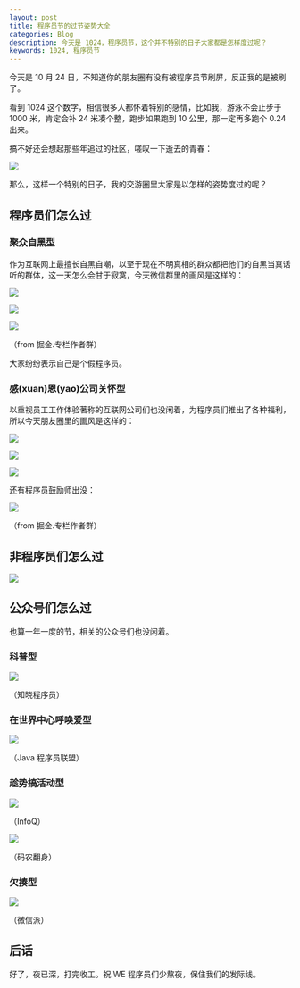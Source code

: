 ```yaml
---
layout: post
title: 程序员节的过节姿势大全
categories: Blog
description: 今天是 1024，程序员节，这个并不特别的日子大家都是怎样度过呢？
keywords: 1024, 程序员节
---
```


今天是 10 月 24 日，不知道你的朋友圈有没有被程序员节刷屏，反正我的是被刷了。

看到 1024 这个数字，相信很多人都怀着特别的感情，比如我，游泳不会止步于 1000 米，肯定会补 24 米凑个整，跑步如果跑到 10 公里，那一定再多跑个 0.24 出来。

搞不好还会想起那些年追过的社区，嗟叹一下逝去的青春：

![](/images/blog/1024-gold.png)

那么，这样一个特别的日子，我的交游圈里大家是以怎样的姿势度过的呢？

## 程序员们怎么过

### 聚众自黑型

作为互联网上最擅长自黑自嘲，以至于现在不明真相的群众都把他们的自黑当真话听的群体，这一天怎么会甘于寂寞，今天微信群里的画风是这样的：

![](/images/blog/overtime.jpeg)

![](/images/blog/3w-programmer.jpeg)

![](/images/blog/fake.jpeg)

（from 掘金.专栏作者群）

大家纷纷表示自己是个假程序员。

### 感(xuan)恩(yao)公司关怀型

以重视员工工作体验著称的互联网公司们也没闲着，为程序员们推出了各种福利，所以今天朋友圈里的画风是这样的：

![](/images/blog/1024-sogou.jpeg)

![](/images/blog/1024-meituan.jpeg)

![](/images/blog/1024-kuaishou.jpeg)

还有程序员鼓励师出没：

![](/images/blog/encourage.jpeg)

（from 掘金.专栏作者群）

## 非程序员们怎么过

![](/images/blog/doubt.jpeg)

## 公众号们怎么过

也算一年一度的节，相关的公众号们也没闲着。

### 科普型

![](/images/blog/kepu.jpeg)

（知晓程序员）

### 在世界中心呼唤爱型

![](/images/blog/request-love.jpeg)

（Java 程序员联盟）

### 趁势搞活动型

![](/images/blog/1024-vote.jpeg)

（InfoQ）

![](/images/blog/release-books.jepg)

（码农翻身）

### 欠揍型

![](/images/blog/qianzou.jpeg)

（微信派）

## 后话

好了，夜已深，打完收工。祝 WE 程序员们少熬夜，保住我们的发际线。
